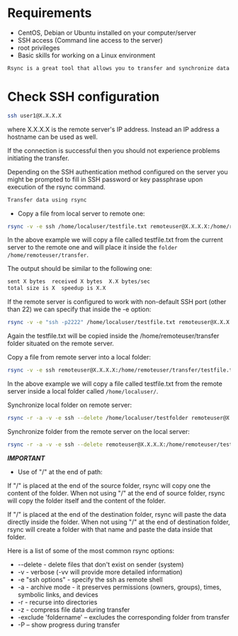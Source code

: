 # Requirements

- CentOS, Debian or Ubuntu installed on your computer/server
- SSH access (Command line access to the server)
- root privileges
- Basic skills for working on a Linux environment

```txt
Rsync is a great tool that allows you to transfer and synchronize data between servers. The command can be used over SSH which encrypts the connection. It also provides large amount of options which can be used such as archive mode, backup mode, data compression during the transfer etc.
```

# Check SSH configuration

```bash
ssh user1@X.X.X.X
```
where X.X.X.X is the remote server's IP address. Instead an IP address a hostname can be used as well.

If the connection is successful then you should not experience problems initiating the transfer.

Depending on the SSH authentication method configured on the server you might be prompted to fill in SSH password or key passphrase upon execution of the rsync command.

```xml
Transfer data using rsync
```
- Copy a file from local server to remote one:
```bash
rsync -v -e ssh /home/localuser/testfile.txt remoteuser@X.X.X.X:/home/remoteuser/transfer
```
In the above example we will copy a file called testfile.txt from the current server to the remote one and will place it inside the `folder /home/remoteuser/transfer`.

The output should be similar to the following one:

```bash
sent X bytes  received X bytes  X.X bytes/sec
total size is X  speedup is X.X
```
If the remote server is configured to work with non-default SSH port (other than 22) we can specify that inside the -e option:

```bash
rsync -v -e "ssh -p2222" /home/localuser/testfile.txt remoteuser@X.X.X.X:~/transfer
```

Again the testfile.txt will be copied inside the /home/remoteuser/transfer folder situated on the remote server.

Copy a file from remote server into a local folder:

```bash
rsync -v -e ssh remoteuser@X.X.X.X:/home/remoteuser/transfer/testfile.txt /home/localuser/
```

In the above example we will copy a file called testfile.txt from the remote server inside a local folder called `/home/localuser/`.

Synchronize local folder on remote server:

```bash
rsync -r -a -v -e ssh --delete /home/localuser/testfolder remoteuser@X.X.X.X:/home/remoteuser/testfolder
```
Synchronize folder from the remote server on the local server:

```bash
rsync -r -a -v -e ssh --delete remoteuser@X.X.X.X:/home/remoteuser/testfolder /home/localuser/testfolder
```
***IMPORTANT***
- Use of "/" at the end of path:

If "/" is placed at the end of the source folder, rsync will copy one the content of the folder.
When not using "/" at the end of source folder, rsync will copy the folder itself and the content of the folder.

If "/" is placed at the end of the destination folder, rsync will paste the data directly inside the folder.
When not using "/" at the end of destination folder, rsync will create a folder with that name and paste the data inside that folder.

Here is a list of some of the most common rsync options:

- --delete - delete files that don't exist on sender (system)
- -v - verbose (-vv will provide more detailed information)
- -e "ssh options" - specify the ssh as remote shell
- -a - archive mode - it preserves permissions (owners, groups), times, symbolic links, and devices
- -r - recurse into directories
- -z - compress file data during transfer
- -exclude 'foldername' – excludes the corresponding folder from transfer
- -P – show progress during transfer
